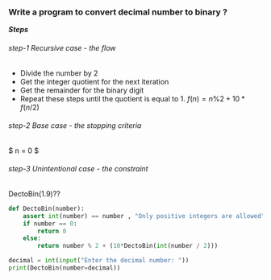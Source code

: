 ### Write a program to convert decimal number to binary ?

***Steps***
###### *step-1 Recursive case - the flow* 
- Divide the number by 2
- Get the integer quotient for the next iteration
- Get the remainder for the binary digit
- Repeat these steps until the quotient is equal to 1.
$f(n) = n\%2 + 10 * f(n/2)$
###### *step-2 Base case - the stopping criteria*
$ n = 0 $
###### *step-3 Unintentional case - the constraint*
DectoBin(1.9)??

```python
def DectoBin(number):
    assert int(number) == number , "Only positive integers are allowed"
    if number == 0:
        return 0
    else:
        return number % 2 + (10*DectoBin(int(number / 2)))

decimal = int(input("Enter the decimal number: "))
print(DectoBin(number=decimal))
```